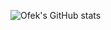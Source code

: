 ![Ofek's GitHub stats](https://github-readme-stats.vercel.app/api?username=oasido&count_private=true&theme=dark)
